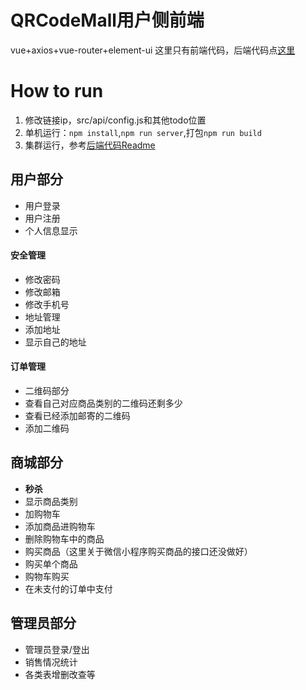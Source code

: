 # QRCodeMall用户侧前端
vue+axios+vue-router+element-ui
这里只有前端代码，后端代码点[这里](https://github.com/PPeony/QRCodeMall)

# How to run
1. 修改链接ip，src/api/config.js和其他todo位置
2. 单机运行：```npm install```,```npm run server```,打包```npm run build```
3. 集群运行，参考[后端代码Readme](https://github.com/PPeony/QRCodeMall)

 ## 用户部分
 * 用户登录
 * 用户注册
* 个人信息显示
#### 安全管理
*  修改密码
*  修改邮箱
* 修改手机号
* 地址管理
*  添加地址
*  显示自己的地址
#### 订单管理
* 二维码部分
* 查看自己对应商品类别的二维码还剩多少
* 查看已经添加邮寄的二维码
* 添加二维码

##  商城部分
* **秒杀**
*  显示商品类别
*  加购物车
 *  添加商品进购物车
*   删除购物车中的商品
*  购买商品（这里关于微信小程序购买商品的接口还没做好）
*  购买单个商品
*   购物车购买
*  在未支付的订单中支付

## 管理员部分

*  管理员登录/登出
*  销售情况统计
*  各类表增删改查等 


